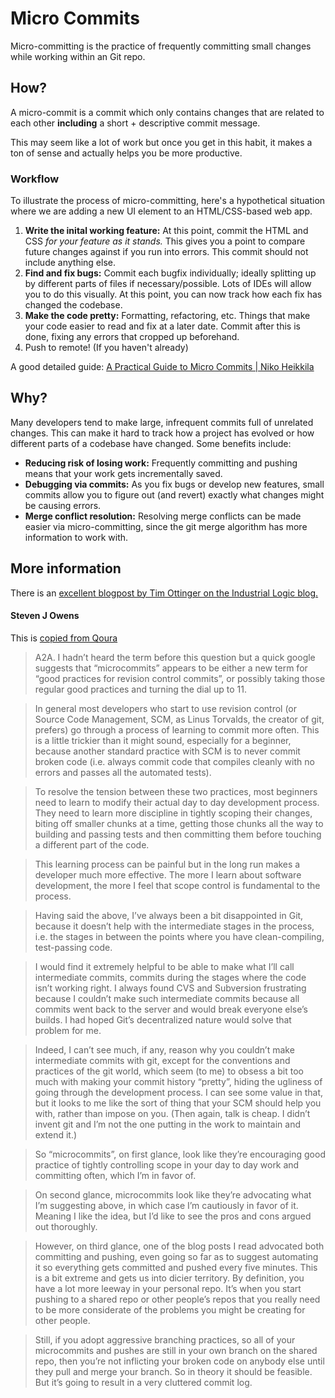 # Micro Commits

Micro-committing is the practice of frequently committing small changes while working within an Git repo.

## How?

A micro-commit is a commit which only contains changes that are related to each other **including** a short + descriptive commit message.

This may seem like a lot of work but once you get in this habit, it makes a ton of sense and actually helps you be more productive.

### Workflow

To illustrate the process of micro-committing, here's a hypothetical situation where we are adding a new UI element to an HTML/CSS-based web app.

1. **Write the inital working feature:**
   At this point, commit the HTML and CSS _for your feature as it stands._ This gives you a point to compare future changes against if you run into errors. This commit should not include anything else.
2. **Find and fix bugs:** Commit each bugfix individually; ideally splitting up by different parts of files if necessary/possible. Lots of IDEs will allow you to do this visually. At this point, you can now track how each fix has changed the codebase.
3. **Make the code pretty:** Formatting, refactoring, etc. Things that make your code easier to read and fix at a later date. Commit after this is done, fixing any errors that cropped up beforehand.
4. Push to remote! (If you haven't already)

A good detailed guide: [A Practical Guide to Micro Commits | Niko Heikkila](https://world.hey.com/niko.heikkila/a-practical-guide-to-micro-commits-a37151eb)

## Why?

Many developers tend to make large, infrequent commits full of unrelated changes. This can make it hard to track how a project has evolved or how different parts of a codebase have changed. Some benefits include:

- **Reducing risk of losing work:** Frequently committing and pushing means that your work gets incrementally saved.
- **Debugging via commits:** As you fix bugs or develop new features, small commits allow you to figure out (and revert) exactly what changes might be causing errors.
- **Merge conflict resolution:** Resolving merge conflicts can be made easier via micro-committing, since the git merge algorithm has more information to work with.

## More information

There is an [excellent blogpost by Tim Ottinger on the Industrial Logic blog.](https://www.industriallogic.com/blog/whats-this-about-micro-commits/)

#### Steven J Owens

This is [copied from Qoura](https://www.quora.com/What-is-the-meaning-of-Micro-Commit-in-Git-Is-it-for-the-small-changes-If-it-is-then-how-can-we-perform-Micro-Commit-for-small-changes/answer/Steven-J-Owens?ch=10&share=eee75e4d&srid=ifcN)

> A2A. I hadn’t heard the term before this question but a quick google suggests that “microcommits” appears to be either a new term for “good practices for revision control commits”, or possibly taking those regular good practices and turning the dial up to 11.

> In general most developers who start to use revision control (or Source Code Management, SCM, as Linus Torvalds, the creator of git, prefers) go through a process of learning to commit more often. This is a little trickier than it might sound, especially for a beginner, because another standard practice with SCM is to never commit broken code (i.e. always commit code that compiles cleanly with no errors and passes all the automated tests).

> To resolve the tension between these two practices, most beginners need to learn to modify their actual day to day development process. They need to learn more discipline in tightly scoping their changes, biting off smaller chunks at a time, getting those chunks all the way to building and passing tests and then committing them before touching a different part of the code.

> This learning process can be painful but in the long run makes a developer much more effective. The more I learn about software development, the more I feel that scope control is fundamental to the process.

> Having said the above, I’ve always been a bit disappointed in Git, because it doesn’t help with the intermediate stages in the process, i.e. the stages in between the points where you have clean-compiling, test-passing code.

> I would find it extremely helpful to be able to make what I’ll call intermediate commits, commits during the stages where the code isn’t working right. I always found CVS and Subversion frustrating because I couldn’t make such intermediate commits because all commits went back to the server and would break everyone else’s builds. I had hoped Git’s decentralized nature would solve that problem for me.

> Indeed, I can’t see much, if any, reason why you couldn’t make intermediate commits with git, except for the conventions and practices of the git world, which seem (to me) to obsess a bit too much with making your commit history “pretty”, hiding the ugliness of going through the development process. I can see some value in that, but it looks to me like the sort of thing that your SCM should help you with, rather than impose on you. (Then again, talk is cheap. I didn’t invent git and I’m not the one putting in the work to maintain and extend it.)

> So “microcommits”, on first glance, look like they’re encouraging good practice of tightly controlling scope in your day to day work and committing often, which I’m in favor of.

> On second glance, microcommits look like they’re advocating what I’m suggesting above, in which case I’m cautiously in favor of it. Meaning I like the idea, but I’d like to see the pros and cons argued out thoroughly.

> However, on third glance, one of the blog posts I read advocated both committing and pushing, even going so far as to suggest automating it so everything gets committed and pushed every five minutes. This is a bit extreme and gets us into dicier territory. By definition, you have a lot more leeway in your personal repo. It’s when you start pushing to a shared repo or other people’s repos that you really need to be more considerate of the problems you might be creating for other people.

> Still, if you adopt aggressive branching practices, so all of your microcommits and pushes are still in your own branch on the shared repo, then you’re not inflicting your broken code on anybody else until they pull and merge your branch. So in theory it should be feasible. But it’s going to result in a very cluttered commit log.
